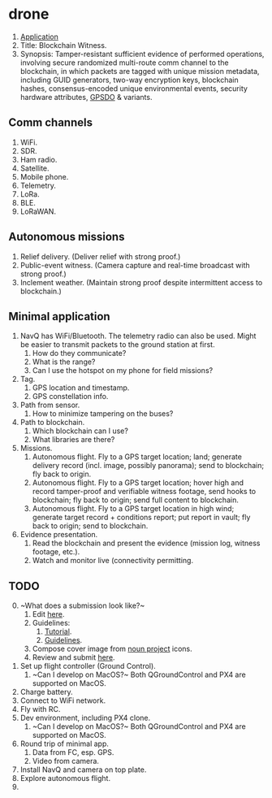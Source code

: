 # drone

1. [Application](hover-games-2-app.md)  
2. Title: Blockchain Witness.  
3. Synopsis: Tamper-resistant sufficient evidence of performed operations, involving secure randomized multi-route comm channel to the blockchain, in which packets are tagged with unique mission metadata, including GUID generators, two-way encryption keys, blockchain hashes, consensus-encoded unique environmental events, security hardware attributes, [GPSDO](https://en.wikipedia.org/wiki/GPS_disciplined_oscillator) & variants.  

## Comm channels

1. WiFi.  
2. SDR.  
3. Ham radio.  
4. Satellite.  
5. Mobile phone.  
6. Telemetry.  
7. LoRa.  
8. BLE.  
9. LoRaWAN.  

## Autonomous missions

1. Relief delivery.      (Deliver relief with strong proof.)  
2. Public-event witness. (Camera capture and real-time broadcast with strong proof.)  
3. Inclement weather.    (Maintain strong proof despite intermittent access to blockchain.)   

## Minimal application

1. NavQ has WiFi/Bluetooth. The telemetry radio can also be used. Might be easier to transmit packets to the ground station at first.     
   1. How do they communicate?  
   2. What is the range?  
   3. Can I use the hotspot on my phone for field missions?  
2. Tag.
   1. GPS location and timestamp.  
   2. GPS constellation info.  
3. Path from sensor.  
   1. How to minimize tampering on the buses?  
3. Path to blockchain.
   1. Which blockchain can I use?  
   2. What libraries are there?  
4. Missions.  
   1. Autonomous flight. Fly to a GPS target location; land; generate delivery record (incl. image, possibly panorama); send to blockchain; fly back to origin.  
   2. Autonomous flight. Fly to a GPS target location; hover high and record tamper-proof and verifiable witness footage, send hooks to blockchain; fly back to origin; send full content to blockchain.  
   3. Autonomous flight. Fly to a GPS target location in high wind; generate target record + conditions report; put report in vault; fly back to origin; send to blockchain.  
5. Evidence presentation.
   1. Read the blockchain and present the evidence (mission log, witness footage, etc.). 
   2. Watch and monitor live (connectivity permitting.
   
## TODO

0. ~What does a submission look like?~
   1. Edit [here](https://www.hackster.io/projects/d0f902/edit).  
   2. Guidelines:
      1. [Tutorial](https://www.hackster.io/AlexWulff/how-to-create-a-high-quality-project-tutorial-e25feb).  
      2. [Guidelines](https://www.hackster.io/guidelines).  
   3. Compose cover image from [noun project](https://thenounproject.com/) icons.  
   4. Review and submit [here](https://www.hackster.io/contests/239/entries/12676/submit).  
1. Set up flight controller (Ground Control).  
   1. ~Can I develop on MacOS?~ Both QGroundControl and PX4 are supported on MacOS.  
2. Charge battery.  
3. Connect to WiFi network.  
4. Fly with RC.  
5. Dev environment, including PX4 clone.  
   1. ~Can I develop on MacOS?~ Both QGroundControl and PX4 are supported on MacOS.   
6. Round trip of minimal app.  
   1. Data from FC, esp. GPS.  
   2. Video from camera.  
7. Install NavQ and camera on top plate.  
8. Explore autonomous flight.  
9. 

